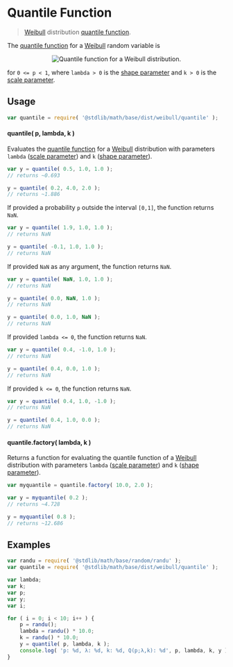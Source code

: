 # Quantile Function

> [Weibull][weibull] distribution [quantile function][quantile-function].


<section class="intro">

The [quantile function][quantile-function] for a [Weibull][weibull] random variable is

<!-- <equation class="equation" label="eq:quantile_function" align="center" raw="Q(p;k,\lambda) = \lambda {(-\ln(1-p))}^{1/k}" alt="Quantile function for a Weibull distribution."> -->

<div class="equation" align="center" data-raw-text="Q(p;k,\lambda) = \lambda {(-\ln(1-p))}^{1/k}" data-equation="eq:quantile_function">
    <img src="" alt="Quantile function for a Weibull distribution.">
    <br>
</div>

<!-- </equation> -->

for `0 <= p < 1`, where `lambda > 0` is the [shape parameter][shape] and `k > 0` is the [scale parameter][scale].

</section>

<!-- /.intro -->


<section class="usage">

## Usage

``` javascript
var quantile = require( '@stdlib/math/base/dist/weibull/quantile' );
```

#### quantile( p, lambda, k )

Evaluates the [quantile function][quantile-function] for a [Weibull][weibull] distribution with parameters `lambda` ([scale parameter][scale]) and `k` ([shape parameter][shape]).

``` javascript
var y = quantile( 0.5, 1.0, 1.0 );
// returns ~0.693

y = quantile( 0.2, 4.0, 2.0 );
// returns ~1.886
```

If provided a probability `p` outside the interval `[0,1]`, the function returns `NaN`.

``` javascript
var y = quantile( 1.9, 1.0, 1.0 );
// returns NaN

y = quantile( -0.1, 1.0, 1.0 );
// returns NaN
```

If provided `NaN` as any argument, the function returns `NaN`.

``` javascript
var y = quantile( NaN, 1.0, 1.0 );
// returns NaN

y = quantile( 0.0, NaN, 1.0 );
// returns NaN

y = quantile( 0.0, 1.0, NaN );
// returns NaN
```

If provided `lambda <= 0`, the function returns `NaN`.

``` javascript
var y = quantile( 0.4, -1.0, 1.0 );
// returns NaN

y = quantile( 0.4, 0.0, 1.0 );
// returns NaN
```

If provided `k <= 0`, the function returns `NaN`.

``` javascript
var y = quantile( 0.4, 1.0, -1.0 );
// returns NaN

y = quantile( 0.4, 1.0, 0.0 );
// returns NaN
```

#### quantile.factory( lambda, k )

Returns a function for evaluating the quantile function of a [Weibull][weibull] distribution with parameters `lambda` ([scale parameter][scale]) and `k` ([shape parameter][shape]).

``` javascript
var myquantile = quantile.factory( 10.0, 2.0 );

var y = myquantile( 0.2 );
// returns ~4.728

y = myquantile( 0.8 );
// returns ~12.686
```

</section>

<!-- /.usage -->


<section class="examples">

## Examples

``` javascript
var randu = require( '@stdlib/math/base/random/randu' );
var quantile = require( '@stdlib/math/base/dist/weibull/quantile' );

var lambda;
var k;
var p;
var y;
var i;

for ( i = 0; i < 10; i++ ) {
    p = randu();
    lambda = randu() * 10.0;
    k = randu() * 10.0;
    y = quantile( p, lambda, k );
    console.log( 'p: %d, λ: %d, k: %d, Q(p;λ,k): %d', p, lambda, k, y );
}
```

</section>

<!-- /.examples -->


<section class="links">

[weibull]: https://en.wikipedia.org/wiki/Weibull_distribution
[quantile-function]: https://en.wikipedia.org/wiki/Quantile_function
[shape]: https://en.wikipedia.org/wiki/Shape_parameter
[scale]: https://en.wikipedia.org/wiki/Scale_parameter

</section>

<!-- /.links -->
